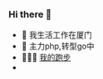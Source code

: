### Hi there 👋

<!--
**Luckyyyyyyy/Luckyyyyyyy** is a ✨ _special_ ✨ repository because its `README.md` (this file) appears on your GitHub profile.
- 🔭 I’m currently working on ...
- 🌱 I’m currently learning ...
- 👯 I’m looking to collaborate on ...
- 🤔 I’m looking for help with ...
- 💬 Ask me about ...
- 📫 How to reach me: ...
- 😄 Pronouns: ...
- ⚡ Fun fact: ...
Here are some ideas to get you started:
-->
- 🔭 我生活工作在厦门
- 👯 主力php,转型go中
- 🏃🏻‍♂️ [我的跑步](https://luckyyyyyyy.github.io/running_page/)
- 

